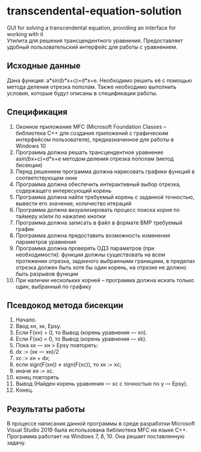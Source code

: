 # transcendental-equation-solution
GUI for solving a transcendental equation, providing an interface for working with it  
Утилита для решения трансцендентного уравнения. Предоставляет удобный пользовательский интерфейс для работы с уравнением.
## Исходные данные
Дана функция: a\*sin(b\*x+c)=d*x+e. Необходимо решить её с помощью метода деления отрезка пополам. Также необходимо выполнить условия, которые будут описаны в спецификации работы.
## Спецификация
1. Оконное приложение MFC (Microsoft Foundation Classes – библиотека C++ для создания приложений с графическим интерфейсом пользователя), предназначенное для работы в Windows 10
2. Программа должна решать трансцендентное уравнение a*sin(b*x+c)=d*x+e методом деления отрезка пополам (метод бисекции)
3. Перед решением программа должна нарисовать графики функций в соответствующем окне
4. Программа должна обеспечить интерактивный выбор отрезка, содержащего интересующий корень
5. Программа должна найти требуемый корень с заданной точностью, вывести его значение, количество итераций
6. Программа должна визуализировать процесс поиска корня по таймеру и/или по нажатию кнопки
7. Программа должна записать в файл в формате BMP требуемый график
8. Программа должна предоставить возможность изменения параметров уравнения
9. Программа должна проверять ОДЗ параметров (при необходимости): функции должны существовать на всем протяжении отрезка, заданного выбранными границами, в пределах отрезка должен быть хотя бы один корень, на отрезке не должно быть разрывов функции
10. При наличии нескольких корней – программа должна искать только один, выбранный по графику
## Псевдокод метода бисекции
1. Начало.
2. Ввод xн, xк, Epsy.
3. Если F(xн) = 0, то Вывод (корень уравнения — xn).
4. Если F(xк) = 0, то Вывод (корень уравнения — xk).
5. Пока xк — xн > Epsy повторять:
6. dx := (xк — xн)/2
7. xс := xн + dx;
8. если sign(F(xн)) ≠ sign(F(xс)), то xк := xс;
9.	иначе xн := xс.
10.	конец повторять
11.	Вывод (Найден корень уравнения — xс с точностью по y — Epsy).
12.	Конец.
## Результаты работы
В процессе написания данной программы в среде разработки Microsoft Visual Studio 2019 была использована библиотека MFC на языке С++. Программа работает на Windows 7, 8, 10. Она решает поставленную задачу.